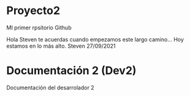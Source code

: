# Proyecto2
MI primer rpsitorio Github



Hola Steven te acuerdas cuando empezamos este largo camino...
Hoy estamos en lo más alto.
Steven 27/09/2021

# Documentación 2 (Dev2)
Documentación del desarrolador 2